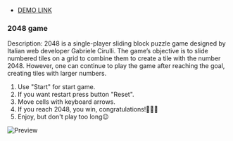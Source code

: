 - [DEMO LINK](https://BudnikOleksii.github.io/js_2048_game/)

### 2048 game

Description: 2048 is a single-player sliding block puzzle game designed by Italian web developer Gabriele Cirulli. The game’s objective is to slide numbered tiles on a grid to combine them to create a tile with the number 2048. However, one can continue to play the game after reaching the goal, creating tiles with larger numbers.

1) Use "Start" for start game.
2) If you want restart press button "Reset".
3) Move cells with keyboard arrows.
4) If you reach 2048, you win, congratulations!🎉🎉🎉
5) Enjoy, but don't play too long😉

![Preview](./src/images/reference.png)
